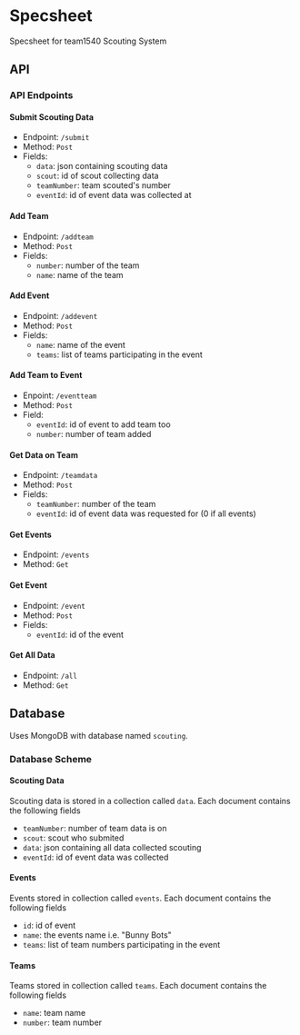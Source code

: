 # Specsheet
Specsheet for team1540 Scouting System
## API
### API Endpoints
#### Submit Scouting Data
- Endpoint: `/submit`
- Method: `Post`
- Fields:
  - `data`: json containing scouting data
  - `scout`: id of scout collecting data
  - `teamNumber`: team scouted's number
  - `eventId`: id of event data was collected at
 
#### Add Team
- Endpoint: `/addteam`
- Method: `Post`
- Fields:
  - `number`: number of the team
  - `name`: name of the team

#### Add Event
- Endpoint: `/addevent`
- Method: `Post`
- Fields:
  - `name`: name of the event
  - `teams`: list of teams participating in the event

#### Add Team to Event
- Enpoint: `/eventteam`
- Method: `Post`
- Field:
  - `eventId`: id of event to add team too
  - `number`: number of team added

#### Get Data on Team
- Endpoint: `/teamdata`
- Method: `Post`
- Fields:
  - `teamNumber`: number of the team
  - `eventId`: id of event data was requested for (0 if all events)

#### Get Events
- Endpoint: `/events`
- Method: `Get`

#### Get Event
- Endpoint: `/event`
- Method: `Post`
- Fields:
  - `eventId`: id of the event

#### Get All Data
- Endpoint: `/all`
- Method: `Get`

## Database
Uses MongoDB with database named `scouting`.
### Database Scheme
#### Scouting Data
Scouting data is stored in a collection called `data`.
Each document contains the following fields

- `teamNumber`: number of team data is on
- `scout`: scout who submited
- `data`: json containing all data collected scouting
- `eventId`: id of event data was collected

#### Events
Events stored in collection called `events`.
Each document contains the following fields

- `id`: id of event
- `name`: the events name i.e. "Bunny Bots"
- `teams`: list of team numbers participating in the event

#### Teams
Teams stored in collection called `teams`.
Each document contains the following fields

- `name`: team name
- `number`: team number
